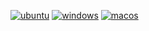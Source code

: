 [![ubuntu](https://github.com/shekeraoleksandr/breakoutGame/actions/workflows/ubuntu.yml/badge.svg)](https://github.com/shekeraoleksandr/breakoutGame/actions/workflows/ubuntu.yml)
[![windows](https://github.com/shekeraoleksandr/breakoutGame/actions/workflows/windows.yml/badge.svg)](https://github.com/shekeraoleksandr/breakoutGame/actions/workflows/windows.yml)
[![macos](https://github.com/shekeraoleksandr/breakoutGame/actions/workflows/macos.yml/badge.svg)](https://github.com/shekeraoleksandr/breakoutGame/actions/workflows/macos.yml)